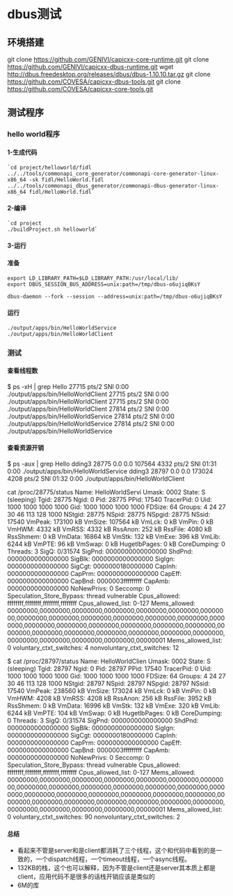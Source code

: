 # dbus测试
## 环境搭建
git clone https://github.com/GENIVI/capicxx-core-runtime.git
git clone https://github.com/GENIVI/capicxx-dbus-runtime.git
wget http://dbus.freedesktop.org/releases/dbus/dbus-1.10.10.tar.gz
git clone https://github.com/COVESA/capicxx-dbus-tools.git
git clone https://github.com/COVESA/capicxx-core-tools.git
## 测试程序
### hello world程序
#### 1-生成代码
    `cd project/helloworld/fidl
    ../../tools/commonapi_core_generator/commonapi-core-generator-linux-x86_64 -sk fidl/HelloWorld.fidl
    ../../tools/commonapi_dbus_generator/commonapi-dbus-generator-linux-x86_64 fidl/HelloWorld.fidl`
#### 2-编译
    `cd project
    ./buildProject.sh helloworld`
#### 3-运行
#### 准备
    export LD_LIBRARY_PATH=$LD_LIBRARY_PATH:/usr/local/lib/
    export DBUS_SESSION_BUS_ADDRESS=unix:path=/tmp/dbus-o6ujiqBKsY

    dbus-daemon --fork --session --address=unix:path=/tmp/dbus-o6ujiqBKsY
#### 运行
    ./output/apps/bin/HelloWorldService
    ./output/apps/bin/HelloWorldClient
### 测试
#### 查看线程数
$ ps -xH | grep Hello
 27715 pts/2    SNl    0:00 ./output/apps/bin/HelloWorldClient
 27715 pts/2    SNl    0:00 ./output/apps/bin/HelloWorldClient
 27715 pts/2    SNl    0:00 ./output/apps/bin/HelloWorldClient
 27814 pts/2    SNl    0:00 ./output/apps/bin/HelloWorldService
 27814 pts/2    SNl    0:00 ./output/apps/bin/HelloWorldService
 27814 pts/2    SNl    0:00 ./output/apps/bin/HelloWorldService
#### 查看资源开销
$ ps -aux | grep Hello
dding3    28775  0.0  0.0 107564  4332 pts/2    SNl  01:31   0:00 ./output/apps/bin/HelloWorldService
dding3    28797  0.0  0.0 173024  4208 pts/2    SNl  01:32   0:00 ./output/apps/bin/HelloWorldClient

cat /proc/28775/status
Name:   HelloWorldServi
Umask:  0002
State:  S (sleeping)
Tgid:   28775
Ngid:   0
Pid:    28775
PPid:   17540
TracerPid:      0
Uid:    1000    1000    1000    1000
Gid:    1000    1000    1000    1000
FDSize: 64
Groups: 4 24 27 30 46 113 128 1000
NStgid: 28775
NSpid:  28775
NSpgid: 28775
NSsid:  17540
VmPeak:   173100 kB
VmSize:   107564 kB
VmLck:         0 kB
VmPin:         0 kB
VmHWM:      4332 kB
VmRSS:      4332 kB
RssAnon:             252 kB
RssFile:            4080 kB
RssShmem:              0 kB
VmData:    16864 kB
VmStk:       132 kB
VmExe:       396 kB
VmLib:      6244 kB
VmPTE:        96 kB
VmSwap:        0 kB
HugetlbPages:          0 kB
CoreDumping:    0
Threads:        3
SigQ:   0/31574
SigPnd: 0000000000000000
ShdPnd: 0000000000000000
SigBlk: 0000000000000000
SigIgn: 0000000000000000
SigCgt: 0000000180000000
CapInh: 0000000000000000
CapPrm: 0000000000000000
CapEff: 0000000000000000
CapBnd: 0000003fffffffff
CapAmb: 0000000000000000
NoNewPrivs:     0
Seccomp:        0
Speculation_Store_Bypass:       thread vulnerable
Cpus_allowed:   ffffffff,ffffffff,ffffffff,ffffffff
Cpus_allowed_list:      0-127
Mems_allowed:   00000000,00000000,00000000,00000000,00000000,00000000,00000000,00000000,00000000,00000000,00000000,00000000,00000000,00000000,00000000,00000000,00000000,00000000,00000000,00000000,00000000,00000000,00000000,00000000,00000000,00000000,00000000,00000000,00000000,00000000,00000000,00000001
Mems_allowed_list:      0
voluntary_ctxt_switches:        4
nonvoluntary_ctxt_switches:     12

$ cat /proc/28797/status
Name:   HelloWorldClien
Umask:  0002
State:  S (sleeping)
Tgid:   28797
Ngid:   0
Pid:    28797
PPid:   17540
TracerPid:      0
Uid:    1000    1000    1000    1000
Gid:    1000    1000    1000    1000
FDSize: 64
Groups: 4 24 27 30 46 113 128 1000
NStgid: 28797
NSpid:  28797
NSpgid: 28797
NSsid:  17540
VmPeak:   238560 kB
VmSize:   173024 kB
VmLck:         0 kB
VmPin:         0 kB
VmHWM:      4208 kB
VmRSS:      4208 kB
RssAnon:             256 kB
RssFile:            3952 kB
RssShmem:              0 kB
VmData:    16996 kB
VmStk:       132 kB
VmExe:       320 kB
VmLib:      6244 kB
VmPTE:       104 kB
VmSwap:        0 kB
HugetlbPages:          0 kB
CoreDumping:    0
Threads:        3
SigQ:   0/31574
SigPnd: 0000000000000000
ShdPnd: 0000000000000000
SigBlk: 0000000000000000
SigIgn: 0000000000000000
SigCgt: 0000000180000000
CapInh: 0000000000000000
CapPrm: 0000000000000000
CapEff: 0000000000000000
CapBnd: 0000003fffffffff
CapAmb: 0000000000000000
NoNewPrivs:     0
Seccomp:        0
Speculation_Store_Bypass:       thread vulnerable
Cpus_allowed:   ffffffff,ffffffff,ffffffff,ffffffff
Cpus_allowed_list:      0-127
Mems_allowed:   00000000,00000000,00000000,00000000,00000000,00000000,00000000,00000000,00000000,00000000,00000000,00000000,00000000,00000000,00000000,00000000,00000000,00000000,00000000,00000000,00000000,00000000,00000000,00000000,00000000,00000000,00000000,00000000,00000000,00000000,00000000,00000001
Mems_allowed_list:      0
voluntary_ctxt_switches:        90
nonvoluntary_ctxt_switches:     2

#### 总结
- 看起来不管是server和是client都消耗了三个线程，这个和代码中看到的是一致的，一个dispatch线程，一个timeout线程，一个async线程。
- 132KB的栈，这个也可以解释，因为不管是client还是server其本质上都是client，应用代码不是很多的话栈开销应该是类似的
- 6M的库
